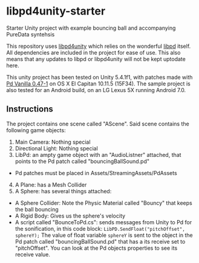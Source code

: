 # libpd4unity-starter
Starter Unity project with example bouncing ball and accompanying PureData syntehsis

This repository uses [libpd4unity](https://github.com/patricksebastien/libpd4unity) which relies on the wonderful [libpd](https://github.com/libpd) itself.  All dependencies are included in the project for ease of use.  This also means that any updates to libpd or libpd4unity will not be kept uptodate here.

This unity project has been tested on Unity 5.4.1f1, with patches made with [Pd Vanilla 0.47-1](http://msp.ucsd.edu/software.html) on OS X El Capitan 10.11.5 (15F34).  The sample project is also tested for an Android build, on an LG Lexus 5X running Android 7.0.

## Instructions
The project contains one scene called "AScene". Said scene contains the following game objects:

1. Main Camera: Nothing special 
2. Directional Light: Nothing special
3. LibPd: an ampty game object with an "AudioListner" attached, that points to the Pd patch called "bouncingBallSound.pd"
  * Pd patches must be placed in Assets/StreamingAssets/PdAssets
4. A Plane: has a Mesh Collider
5. A Sphere: has several things attached:
  * A Sphere Collider: Note the Physic Material called "Bouncy" that keeps the ball bouncing
  * A Rigid Body: Gives us the sphere's velocity
  * A script called "BounceToPd.cs": sends messages from Unity to Pd for the sonification, in this code block:
	`LibPD.SendFloat("pitchOffset", sphereY);`
	The value of float variable `sphereY` is sent to the object in the Pd patch called "bouncingBallSound.pd" that has a its receive set to "pitchOffset". You can look at the Pd objects properties to see its receive value.
  

